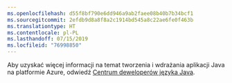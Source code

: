 ```yaml
---
ms.openlocfilehash: d55f8bf790e6dd946a9ab2faee08b40b7b34bcf1
ms.sourcegitcommit: 2efdb9d8a8f8a2c1914bd545a8c22ae6fe0f463b
ms.translationtype: HT
ms.contentlocale: pl-PL
ms.lasthandoff: 07/15/2019
ms.locfileid: "76998850"
---
```

Aby uzyskać więcej informacji na temat tworzenia i wdrażania aplikacji Java na platformie Azure, odwiedź [Centrum deweloperów języka Java](https://docs.microsoft.com/java/api).